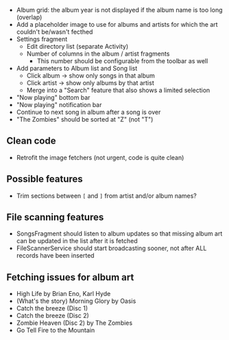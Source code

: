 * Album grid: the album year is not displayed if the album name is too long (overlap)
* Add a placeholder image to use for albums and artists for which the art
  couldn't be/wasn't fecthed
* Settings fragment
  * Edit directory list (separate Activity)
  * Number of columns in the album / artist fragments
    * This number should be configurable from the toolbar as well
* Add parameters to Album list and Song list
  * Click album -> show only songs in that album
  * Click artist -> show only albums by that artist
  * Merge into a "Search" feature that also shows a limited selection
* "Now playing" bottom bar
* "Now playing" notification bar
* Continue to next song in album after a song is over
* "The Zombies" should be sorted at "Z" (not "T")

Clean code
--
* Retrofit the image fetchers (not urgent, code is quite clean)

Possible features
--
* Trim sections between `[` and `]` from artist and/or album names?

File scanning features
--
* SongsFragment should listen to album updates so that missing album art
  can be updated in the list after it is fetched
* FileScannerService should start broadcasting sooner, not after ALL
  records have been inserted

Fetching issues for album art
--
* High Life by Brian Eno, Karl Hyde
* (What's the story) Morning Glory by Oasis
* Catch the breeze (Disc 1)
* Catch the breeze (Disc 2)
* Zombie Heaven (Disc 2) by The Zombies
* Go Tell Fire to the Mountain